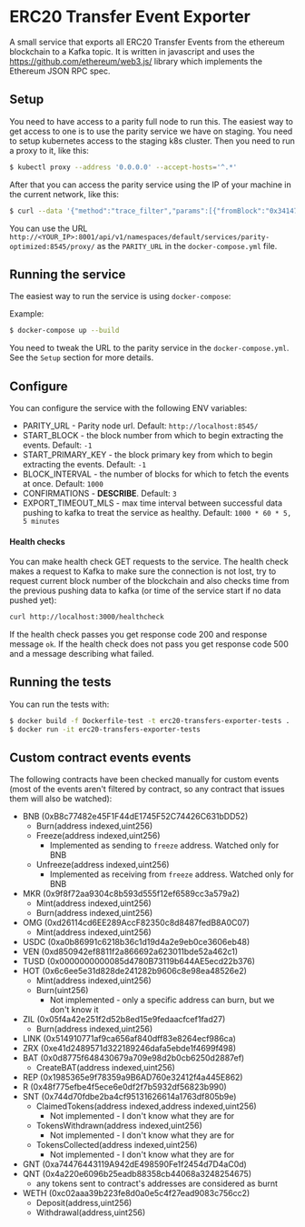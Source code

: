 # ERC20 Transfer Event Exporter

A small service that exports all ERC20 Transfer Events from the ethereum blockchain to a Kafka topic. It is written in javascript and uses the https://github.com/ethereum/web3.js/ library which implements the Ethereum JSON RPC spec.

## Setup

You need to have access to a parity full node to run this. The easiest way to get access to one is to
use the parity service we have on staging. You need to setup kubernetes access to the staging k8s cluster.
Then you need to run a proxy to it, like this:

```bash
$ kubectl proxy --address '0.0.0.0' --accept-hosts='^.*'
```

After that you can access the parity service using the IP of your machine in the current network, like
this:

```bash
$ curl --data '{"method":"trace_filter","params":[{"fromBlock":"0x34147D","toBlock":"0x34147D"}],"id":1,"jsonrpc":"2.0"}' -H "Content-Type: application/json" -X POST http://<YOUR_IP>:8001/api/v1/namespaces/default/services/parity-optimized:8545/proxy/
```

You can use the URL `http://<YOUR_IP>:8001/api/v1/namespaces/default/services/parity-optimized:8545/proxy/`
as the `PARITY_URL` in the `docker-compose.yml` file.

## Running the service

The easiest way to run the service is using `docker-compose`:

Example:

```bash
$ docker-compose up --build
```

You need to tweak the URL to the parity service in the `docker-compose.yml`. See the `Setup` section
for more details.

## Configure

You can configure the service with the following ENV variables:

* PARITY\_URL - Parity node url. Default: `http://localhost:8545/`
* START\_BLOCK - the block number from which to begin extracting the events. Default: `-1`
* START\_PRIMARY_KEY - the block primary key from which to begin extracting the events. Default: `-1`
* BLOCK\_INTERVAL - the number of blocks for which to fetch the events at once. Default: `1000`
* CONFIRMATIONS - **DESCRIBE**. Default: `3`
* EXPORT\_TIMEOUT\_MLS - max time interval between successful data pushing to kafka to treat the service as healthy. Default: `1000 * 60 * 5, 5 minutes`


#### Health checks

You can make health check GET requests to the service. The health check makes a request to Kafka to make sure the connection is not lost, try to request current block number of the blockchain and also checks time from the previous pushing data to kafka (or time of the service start if no data pushed yet):

```bash
curl http://localhost:3000/healthcheck
```

If the health check passes you get response code 200 and response message `ok`.
If the health check does not pass you get response code 500 and a message describing what failed.

## Running the tests

You can run the tests with:

```bash
$ docker build -f Dockerfile-test -t erc20-transfers-exporter-tests .
$ docker run -it erc20-transfers-exporter-tests
```

## Custom contract events events

The following contracts have been checked manually for custom events (most of the events aren't filtered by contract, so any contract that issues them will also be watched):

* BNB (0xB8c77482e45F1F44dE1745F52C74426C631bDD52)
   * Burn(address indexed,uint256)
   * Freeze(address indexed,uint256)
      * Implemented as sending to `freeze` address. Watched only for BNB
   * Unfreeze(address indexed,uint256)
      * Implemented as receiving from `freeze` address. Watched only for BNB
* MKR (0x9f8f72aa9304c8b593d555f12ef6589cc3a579a2)
   * Mint(address indexed,uint256)
   * Burn(address indexed,uint256)
* OMG (0xd26114cd6EE289AccF82350c8d8487fedB8A0C07)
   * Mint(address indexed,uint256)
* USDC (0xa0b86991c6218b36c1d19d4a2e9eb0ce3606eb48)
* VEN (0xd850942ef8811f2a866692a623011bde52a462c1)
* TUSD (0x0000000000085d4780B73119b644AE5ecd22b376)
* HOT (0x6c6ee5e31d828de241282b9606c8e98ea48526e2)
   * Mint(address indexed,uint256)
   * Burn(uint256)
      * Not implemented - only a specific address can burn, but we don't know it
* ZIL (0x05f4a42e251f2d52b8ed15e9fedaacfcef1fad27)
   * Burn(address indexed,uint256)
* LINK (0x514910771af9ca656af840dff83e8264ecf986ca)
* ZRX (0xe41d2489571d322189246dafa5ebde1f4699f498)
* BAT (0x0d8775f648430679a709e98d2b0cb6250d2887ef)
   * CreateBAT(address indexed,uint256)
* REP (0x1985365e9f78359a9B6AD760e32412f4a445E862)
* R (0x48f775efbe4f5ece6e0df2f7b5932df56823b990)
* SNT (0x744d70fdbe2ba4cf95131626614a1763df805b9e)
   * ClaimedTokens(address indexed,address indexed,uint256)
       * Not implemented - I don't know what they are for
   * TokensWithdrawn(address indexed,uint256)
       * Not implemented - I don't know what they are for
   * TokensCollected(address indexed,uint256)
       * Not implemented - I don't know what they are for
* GNT (0xa74476443119A942dE498590Fe1f2454d7D4aC0d)
* QNT (0x4a220e6096b25eadb88358cb44068a3248254675)
   * any tokens sent to contract's addresses are considered as burnt
* WETH (0xc02aaa39b223fe8d0a0e5c4f27ead9083c756cc2)
   * Deposit(address,uint256)
   * Withdrawal(address,uint256)